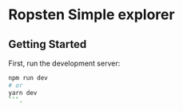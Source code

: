 # Ropsten Simple explorer

## Getting Started

First, run the development server:

```bash
npm run dev
# or
yarn dev
```.
